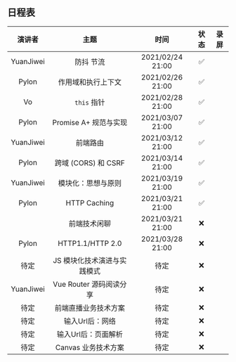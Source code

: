 ## 日程表

|  演讲者   |         主题          |       时间       | 状态 | 录屏 |
| :-------: | :-------------------: | :--------------: | :--: | :--: |
| YuanJiwei |       防抖 节流       | 2021/02/24 21:00 |  ✅   |      |
|   Pylon   |  作用域和执行上下文    | 2021/02/26 21:00 |  ✅   |      |
|    Vo     |     `this`  指针      | 2021/02/28 21:00 |  ✅   |      |
|   Pylon   | Promise A+ 规范与实现 | 2021/03/07 21:00 |  ✅   |      |
| YuanJiwei |       前端路由        | 2021/03/12 21:00 |  ✅   |      |
|   Pylon   |  跨域 (CORS) 和 CSRF  | 2021/03/14 21:00 |  ✅   |      |
| YuanJiwei |    模块化：思想与原则  | 2021/03/19 21:00 |   ✅   |      |
|   Pylon   |     HTTP Caching      | 2021/03/21 21:00 |   ✅   |      |
|           |     前端技术闲聊       | 2021/03/21 21:00 |   ❌   |      |
|   Pylon   |     HTTP1.1/HTTP 2.0      | 2021/03/28 21:00 |   ❌   |      |
| 待定 |JS 模块化技术演进与实践模式 | 待定 |  ❌   |      |
| YuanJiwei | Vue Router 源码阅读分享 | 待定 |  ❌   |      |
| 待定 |前端直播业务技术方案    | 待定 |  ❌   |      |
| 待定 |输入Url后：网络     | 待定 |  ❌   |      |
| 待定 |输入Url后：页面解析 | 待定 |  ❌   |      |
| 待定 |Canvas 业务技术方案    | 待定 |  ❌   |      |